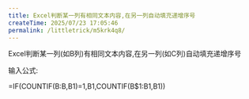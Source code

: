 ```yaml
---
title: Excel判断某一列有相同文本内容,在另一列自动填充递增序号
createTime: 2025/07/23 17:05:46
permalink: /littletrick/m5krk4q8/
---
```

Excel判断某一列(如B列)有相同文本内容,在另一列(如C列)自动填充递增序号

输入公式:

=IF(COUNTIF(B:B,B1)=1,B1,COUNTIF(B$1:B1,B1))


